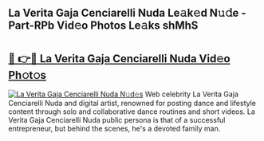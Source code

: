 ## La Verita Gaja Cenciarelli Nuda Le𝚊k𝚎d N𝚞𝚍e - Part-RPb Vid𝚎o Photos Le𝚊ks shMhS

# <h2><a href="http://fbee66x.evod.top/?m=La+Verita+Gaja+Cenciarelli+Nuda">🔗 👉🔴 La Verita Gaja Cenciarelli Nuda Vid𝚎o Ph𝚘t𝚘s</a></h2>

[![La Verita Gaja Cenciarelli Nuda N𝚞d𝚎s](https://i.imgur.com/8V9OHl7.gif)](http://fbee66x.evod.top/?m=La+Verita+Gaja+Cenciarelli+Nuda)
Web celebrity La Verita Gaja Cenciarelli Nuda and digital artist, renowned for posting dance and lifestyle content through solo and collaborative dance routines and short videos. La Verita Gaja Cenciarelli Nuda public persona is that of a successful entrepreneur, but behind the scenes, he's a devoted family man. 
